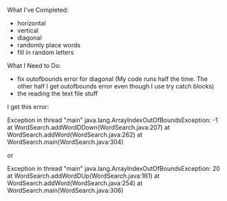 What I've Completed:
- horizontal
- vertical
- diagonal
- randomly place words
- fill in random letters

What I Need to Do:
- fix outofbounds error for diagonal (My code runs half the time. The other half I get outofbounds error even though I use try catch blocks)
- the reading the text file stuff



I get this error:

Exception in thread "main" java.lang.ArrayIndexOutOfBoundsException: -1
	at WordSearch.addWordDDown(WordSearch.java:207)
	at WordSearch.addWord(WordSearch.java:262)
	at WordSearch.main(WordSearch.java:304)

or

Exception in thread "main" java.lang.ArrayIndexOutOfBoundsException: 20
	at WordSearch.addWordDUp(WordSearch.java:161)
	at WordSearch.addWord(WordSearch.java:254)
	at WordSearch.main(WordSearch.java:306)

